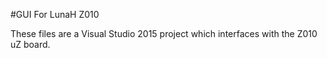 #GUI For LunaH Z010

These files are a Visual Studio 2015 project which interfaces with the Z010 uZ board.